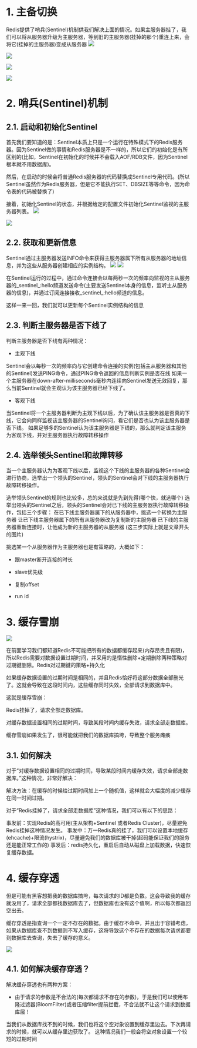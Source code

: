 # 1. 主备切换
Redis提供了哨兵(Sentinel)机制供我们解决上面的情况。如果主服务器挂了，我们可以将从服务器升级为主服务器，等到旧的主服务器(挂掉的那个)重连上来，会将它(挂掉的主服务器)变成从服务器
![](_v_images/_1553517518_19526.png)

![](_v_images/_1553517542_30943.png)

![](_v_images/_1553517563_11944.png)

![](_v_images/_1553517599_14213.png)

# 2. 哨兵(Sentinel)机制
## 2.1. 启动和初始化Sentinel
首先我们要知道的是：Sentinel本质上只是一个运行在特殊模式下的Redis服务器。因为Sentinel做的事情和Redis服务器是不一样的，所以它们的初始化是有所区别的(比如，Sentinel在初始化的时候并不会载入AOF/RDB文件，因为Sentinel根本就不用数据库)。

然后，在启动的时候会将普通Redis服务器的代码替换成Sentinel专用代码。(所以Sentinel虽然作为Redis服务器，但是它不能执行SET、DBSIZE等等命令，因为命令表的代码被替换了)

接着，初始化Sentinel的状态，并根据给定的配置文件初始化Sentinel监视的主服务器列表。
![](_v_images/_1553517759_18293.png)

![](_v_images/_1553517773_23682.png)


## 2.2. 获取和更新信息
Sentinel通过主服务器发送INFO命令来获得主服务器属下所有从服务器的地址信息，并为这些从服务器创建相应的实例结构。
![](_v_images/_1553517916_16755.png)
![](_v_images/_1553517929_3652.png)

在Sentinel运行的过程中，通过命令连接会以每两秒一次的频率向监视的主从服务器的_sentinel_:hello频道发送命令(主要发送Sentinel本身的信息，监听主从服务器的信息)，并通过订阅连接接收_sentinel_:hello频道的信息。

这样一来一回，我们就可以更新每个Sentinel实例结构的信息
## 2.3. 判断主服务器是否下线了
判断主服务器是否下线有两种情况：

- 主观下线

Sentinel会以每秒一次的频率向与它创建命令连接的实例(包括主从服务器和其他的Sentinel)发送PING命令，通过PING命令返回的信息判断实例是否在线
如果一个主服务器在down-after-milliseconds毫秒内连续向Sentinel发送无效回复，那么当前Sentinel就会主观认为该主服务器已经下线了。

- 客观下线

当Sentinel将一个主服务器判断为主观下线以后，为了确认该主服务器是否真的下线，它会向同样监视该主服务器的Sentinel询问，看它们是否也认为该主服务器是否下线。
如果足够多的Sentinel认为该主服务器是下线的，那么就判定该主服务为客观下线，并对主服务器执行故障转移操作

## 2.4. 选举领头Sentinel和故障转移
当一个主服务器认为为客观下线以后，监视这个下线的主服务器的各种Sentinel会进行协商，选举出一个领头的Sentinel，领头的Sentinel会对下线的主服务器执行故障转移操作。

选举领头Sentinel的规则也比较多，总的来说就是先到先得(哪个快，就选哪个)
选举出领头的Sentinel之后，领头的Sentinel会对已下线的主服务器执行故障转移操作，包括三个步骤：
在已下线主服务器属下的从服务器中，挑选一个转换为主服务器
让已下线主服务器属下的所有从服务器改为复制新的主服务器
已下线的主服务器重新连接时，让他成为新的主服务器的从服务器
(这三步实际上就是文章开头的图片)

挑选某一个从服务器作为主服务器也是有策略的，大概如下：

- 跟master断开连接的时长

- slave优先级

- 复制offset

- run id

# 3. 缓存雪崩
![](_v_images/_1553570199_11066.png)

在前面学习我们都知道Redis不可能把所有的数据都缓存起来(内存昂贵且有限)，所以Redis需要对数据设置过期时间，并采用的是惰性删除+定期删除两种策略对过期键删除。Redis对过期键的策略+持久化

如果缓存数据设置的过期时间是相同的，并且Redis恰好将这部分数据全部删光了。这就会导致在这段时间内，这些缓存同时失效，全部请求到数据库中。

这就是缓存雪崩：

Redis挂掉了，请求全部走数据库。

对缓存数据设置相同的过期时间，导致某段时间内缓存失效，请求全部走数据库。

缓存雪崩如果发生了，很可能就把我们的数据库搞垮，导致整个服务瘫痪

## 3.1. 如何解决
对于“对缓存数据设置相同的过期时间，导致某段时间内缓存失效，请求全部走数据库。”这种情况，非常好解决：

解决方法：在缓存的时候给过期时间加上一个随机值，这样就会大幅度的减少缓存在同一时间过期。

对于“Redis挂掉了，请求全部走数据库”这种情况，我们可以有以下的思路：

事发前：实现Redis的高可用(主从架构+Sentinel 或者Redis Cluster)，尽量避免Redis挂掉这种情况发生。
事发中：万一Redis真的挂了，我们可以设置本地缓存(ehcache)+限流(hystrix)，尽量避免我们的数据库被干掉(起码能保证我们的服务还是能正常工作的)
事发后：redis持久化，重启后自动从磁盘上加载数据，快速恢复缓存数据。

# 4. 缓存穿透
但是可能有黑客想把我的数据库搞垮，每次请求的ID都是负数。这会导致我的缓存就没用了，请求全部都找数据库去了，但数据库也没有这个值啊，所以每次都返回空出去。

缓存穿透是指查询一个一定不存在的数据。由于缓存不命中，并且出于容错考虑，如果从数据库查不到数据则不写入缓存，这将导致这个不存在的数据每次请求都要到数据库去查询，失去了缓存的意义。

![](_v_images/_1553570367_3228.png)


## 4.1. 如何解决缓存穿透？
解决缓存穿透也有两种方案：

- 由于请求的参数是不合法的(每次都请求不存在的参数)，于是我们可以使用布隆过滤器(BloomFilter)或者压缩filter提前拦截，不合法就不让这个请求到数据库层！

当我们从数据库找不到的时候，我们也将这个空对象设置到缓存里边去。下次再请求的时候，就可以从缓存里边获取了。
这种情况我们一般会将空对象设置一个较短的过期时间
